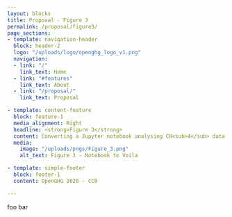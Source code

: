 ```yaml
---
layout: blocks
title: Proposal - Figure 3
permalink: /proposal/figure3/
page_sections:
- template: navigation-header
  block: header-2
  logo: "/uploads/logo/openghg_logo_v1.png"
  navigation:
  - link: "/"
    link_text: Home
  - link: "#features"
    link_text: About
  - link: "/proposal/"
    link_text: Proposal

- template: content-feature
  block: feature-1
  media_alignment: Right
  headline: <strong>Figure 3</strong>
  content: Converting a Jupyter notebook analysing CH<sub>4</sub> data </br></br><a href="https://fig3.voila.openghg.org" target="_blank">Open Voila</a> 
  media:
    image: "/uploads/pngs/Figure_3.png"
    alt_text: Figure 3 - Notebook to Voila

- template: simple-footer
  block: footer-1
  content: OpenGHG 2020 - CC0

---
```

foo bar